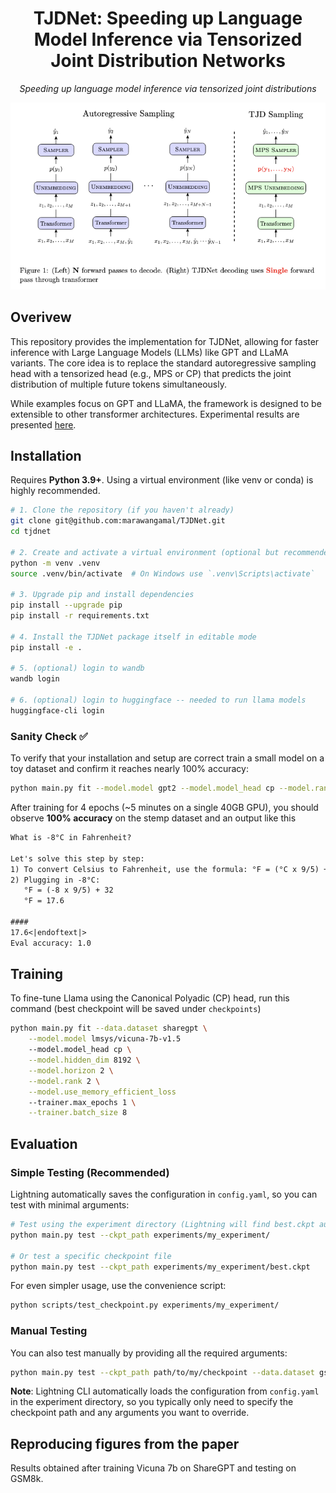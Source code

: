 <!-- # TJDNet: Speeding up Language Model Inference via Tensorized Joint Distribution Networks

Speeding up language model inference via tensorized joint distributions. This codebase implements TJDNet for GPT and LLAMA models but can be easily extended to other models. -->

<div align="center">

<h1>TJDNet: Speeding up Language Model Inference via Tensorized Joint Distribution Networks</h1>


<i> Speeding up language model inference via tensorized joint distributions </i>


<img src="config/assets/image.png" style="width: 500;" />
<!-- <i>Speeding up language model inference via tensorized joint distributions.</i> -->

<!-- <i> (Left) N forward passes to decode. (Right) TJDNet decoding uses Single forward
pass through transformer</i> -->

</div>

## Overivew

This repository provides the implementation for TJDNet, allowing for faster inference with Large Language Models (LLMs) like GPT and LLaMA variants. The core idea is to replace the standard autoregressive sampling head with a tensorized head (e.g., MPS or CP) that predicts the joint distribution of multiple future tokens simultaneously.

While examples focus on GPT and LLaMA, the framework is designed to be extensible to other transformer architectures. Experimental results are presented [here](#Results).


## Installation 
Requires **Python 3.9+**. Using a virtual environment (like venv or conda) is highly recommended.

```bash
# 1. Clone the repository (if you haven't already)
git clone git@github.com:marawangamal/TJDNet.git
cd tjdnet

# 2. Create and activate a virtual environment (optional but recommended)
python -m venv .venv
source .venv/bin/activate  # On Windows use `.venv\Scripts\activate`

# 3. Upgrade pip and install dependencies
pip install --upgrade pip
pip install -r requirements.txt

# 4. Install the TJDNet package itself in editable mode
pip install -e .

# 5. (optional) login to wandb
wandb login

# 6. (optional) login to huggingface -- needed to run llama models
huggingface-cli login
```

### Sanity Check ✅

To verify that your installation and setup are correct train a small model on a toy dataset and confirm it reaches nearly 100% accuracy:

```bash
python main.py fit --model.model gpt2 --model.model_head cp --model.rank 2 --model.horizon 2 --trainer.max_epochs 8
```

After training for 4 epochs (~5 minutes on a single 40GB GPU), you should observe **100% accuracy** on the stemp dataset and an output like this

```txt
What is -8°C in Fahrenheit?

Let's solve this step by step:
1) To convert Celsius to Fahrenheit, use the formula: °F = (°C x 9/5) + 32
2) Plugging in -8°C:
   °F = (-8 x 9/5) + 32
   °F = 17.6

####
17.6<|endoftext|>
Eval accuracy: 1.0
```



## Training

To fine-tune Llama using the Canonical Polyadic (CP) head, run this command (best checkpoint will be saved under `checkpoints`)
```bash 
python main.py fit --data.dataset sharegpt \
    --model.model lmsys/vicuna-7b-v1.5 
    --model.model_head cp \
    --model.hidden_dim 8192 \
    --model.horizon 2 \
    --model.rank 2 \
    --model.use_memory_efficient_loss
    --trainer.max_epochs 1 \
    --trainer.batch_size 8 
```

## Evaluation

### Simple Testing (Recommended)
Lightning automatically saves the configuration in `config.yaml`, so you can test with minimal arguments:

```bash 
# Test using the experiment directory (Lightning will find best.ckpt automatically)
python main.py test --ckpt_path experiments/my_experiment/

# Or test a specific checkpoint file
python main.py test --ckpt_path experiments/my_experiment/best.ckpt
```

For even simpler usage, use the convenience script:
```bash 
python scripts/test_checkpoint.py experiments/my_experiment/
```

### Manual Testing
You can also test manually by providing all the required arguments:
```bash 
python main.py test --ckpt_path path/to/my/checkpoint --data.dataset gsm8k --model.model gpt2 --model.model_head cp --model.rank 2 --model.horizon 2
```

**Note**: Lightning CLI automatically loads the configuration from `config.yaml` in the experiment directory, so you typically only need to specify the checkpoint path and any arguments you want to override.

## Reproducing figures from the paper
Results obtained after training Vicuna 7b on ShareGPT and testing on GSM8k.


<!-- ### Figure 1.

Run `scripts/plots/plot_output_dist_spectrum.py`

Use  to create the hf dataset then run 
```bash
huggingface-cli upload mremila/tjdnet datasets/tjdnet --repo-type dataset
``` -->